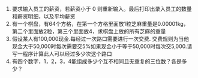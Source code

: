 1. 要求输入员工的薪资，若薪资小于 0 则重新输入。最后打印出录入员工的数量和薪资明细，以及平均薪资
2. 有一个棋盘，有64个方格，在第一个方格里面放1粒芝麻重量是0.00001kg，第二个里面放2粒，第三个里面放4，求棋盘上放的所有芝麻的重量
3. 假设某人有100,000现金.每经过一次路口需要进行一次交费. 交费规则为当他现金大于50,000时每次需要交5%如果现金小于等于50,000时每次交5,000.请写一程序计算此人可以经过多少次这个路口
4. 有四个数字，1，2，3，4能组成多少个互不相同且无重复的三位数？各是多少？


